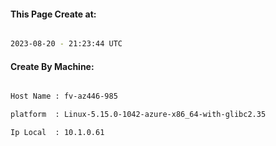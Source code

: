 
   
#### This Page Create at:

```bash

2023-08-20 - 21:23:44 UTC

```

#### Create By Machine:

```bash

Host Name : fv-az446-985

platform  : Linux-5.15.0-1042-azure-x86_64-with-glibc2.35

Ip Local  : 10.1.0.61

```

